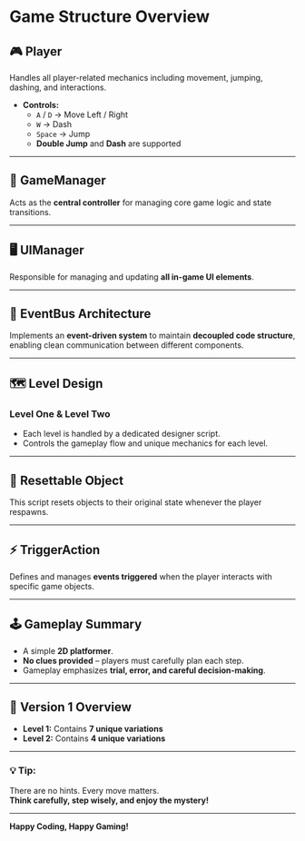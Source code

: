 # Game Structure Overview

## 🎮 Player
Handles all player-related mechanics including movement, jumping, dashing, and interactions.

- **Controls:**
  - `A` / `D` → Move Left / Right
  - `W` → Dash
  - `Space` → Jump
  - **Double Jump** and **Dash** are supported

---

## 🧠 GameManager
Acts as the **central controller** for managing core game logic and state transitions.

---

## 🖥️ UIManager
Responsible for managing and updating **all in-game UI elements**.

---

## 🧩 EventBus Architecture
Implements an **event-driven system** to maintain **decoupled code structure**, enabling clean communication between different components.

---

## 🗺️ Level Design
### Level One & Level Two
- Each level is handled by a dedicated designer script.
- Controls the gameplay flow and unique mechanics for each level.

---

## 🔄 Resettable Object
This script resets objects to their original state whenever the player respawns.

---

## ⚡ TriggerAction
Defines and manages **events triggered** when the player interacts with specific game objects.

---

## 🕹️ Gameplay Summary

- A simple **2D platformer**.
- **No clues provided** – players must carefully plan each step.
- Gameplay emphasizes **trial, error, and careful decision-making**.

---

## 🚀 Version 1 Overview

- **Level 1:** Contains **7 unique variations**
- **Level 2:** Contains **4 unique variations**

---

### 💡 Tip:
There are no hints. Every move matters.  
**Think carefully, step wisely, and enjoy the mystery!**

---

**Happy Coding, Happy Gaming!**
